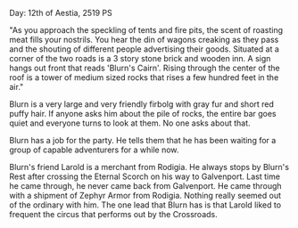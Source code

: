 Day: 12th of Aestia, 2519 PS

"As you approach the speckling of tents and fire pits, the scent of roasting meat fills your nostrils. You hear the din of wagons creaking as they pass and the shouting of different people advertising their goods. Situated at a corner of the two roads is a 3 story stone brick and wooden inn. A sign hangs out front that reads 'Blurn's Cairn'. Rising through the center of the roof is a tower of medium sized rocks that rises a few hundred feet in the air."

Blurn is a very large and very friendly firbolg with gray fur and short red puffy hair. If anyone asks him about the pile of rocks, the entire bar goes quiet and everyone turns to look at them. No one asks about that.

Blurn has a job for the party. He tells them that he has been waiting for a group of capable adventurers for a while now.

Blurn's friend Larold is a merchant from Rodigia. He always stops by Blurn's Rest after crossing the Eternal Scorch on his way to Galvenport. Last time he came through, he never came back from Galvenport. He came through with a shipment of Zephyr Armor from Rodigia. Nothing really seemed out of the ordinary with him. The one lead that Blurn has is that Larold liked to frequent the circus that performs out by the Crossroads.
